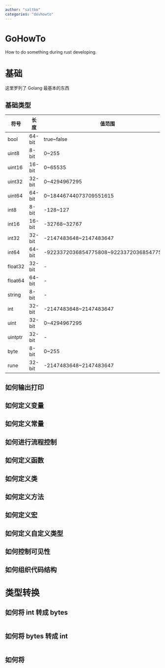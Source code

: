 ```yaml
---
author: "saltbo"
categories: "devhowto"
---
```


# GoHowTo

How to do something during rust developing.

# 基础

这里罗列了 Golang 最基本的东西

## 基础类型

| 符号    | 长度   | 值范围                                   |
| ------- | ------ | ---------------------------------------- |
| bool    | 64-bit | true~false                               |
| uint8   | 8-bit  | 0~255                                    |
| uint16  | 16-bit | 0~65535                                  |
| uint32  | 32-bit | 0~4294967295                             |
| uint64  | 64-bit | 0~18446744073709551615                   |
| int8    | 8-bit  | -128~127                                 |
| int16   | 16-bit | -32768~32767                             |
| int32   | 32-bit | -2147483648~2147483647                   |
| int64   | 64-bit | -9223372036854775808~9223372036854775807 |
| float32 | 32-bit | -                                        |
| float64 | 64-bit | -                                        |
| string  | 8-bit  | -                                        |
| int     | 32-bit | -2147483648~2147483647                   |
| uint    | 32-bit | 0~4294967295                             |
| uintptr | 32-bit | -                                        |
| byte    | 8-bit  | 0~255                                    |
| rune    | 32-bit | -2147483648~2147483647                   |

## 如何输出打印

## 如何定义变量

## 如何定义常量

## 如何进行流程控制

## 如何定义函数

## 如何定义类

## 如何定义方法

## 如何定义宏

## 如何定义自定义类型

## 如何控制可见性

## 如何组织代码结构

# 类型转换

## 如何将 int 转成 bytes

```go

```

## 如何将 bytes 转成 int

```go

```

## 如何将
